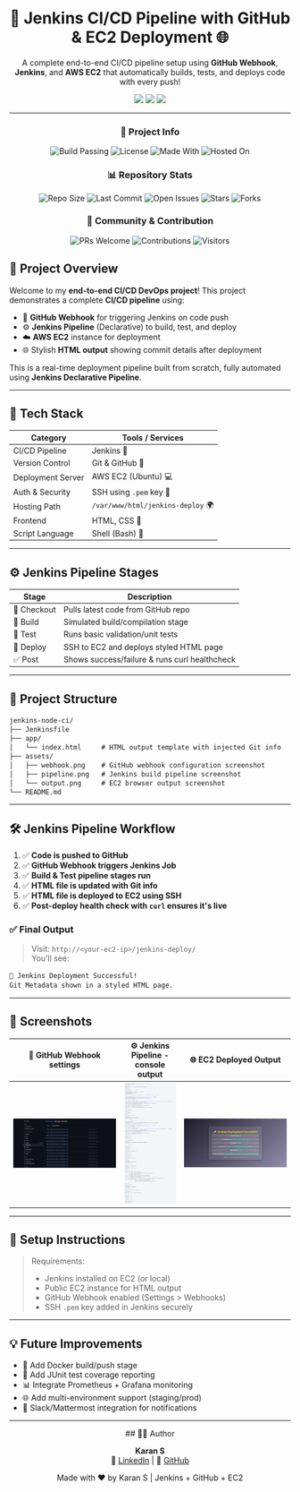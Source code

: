 <h1 align="center">🚀 Jenkins CI/CD Pipeline with GitHub & EC2 Deployment 🌐</h1>

<p align="center">
  A complete end-to-end CI/CD pipeline setup using <strong>GitHub Webhook</strong>, <strong>Jenkins</strong>, and <strong>AWS EC2</strong> that automatically builds, tests, and deploys code with every push!
</p>

<p align="center">
  <img src="https://img.shields.io/badge/Built%20With-Jenkins-blue?style=for-the-badge&logo=jenkins&logoColor=white"/>
  <img src="https://img.shields.io/badge/Powered%20By-AWS-orange?style=for-the-badge&logo=amazon-aws&logoColor=white"/>
  <img src="https://img.shields.io/badge/Hosted%20On-EC2-brightgreen?style=for-the-badge&logo=amazon-ec2&logoColor=white"/>
</p>

---
<!-- Build Status Badge from Jenkins -->
<!--![Jenkins Build](http://<JENKINS_URL>/buildStatus/icon?job=<JOB_NAME>&style=flat-square)-->
<div align="center">

### 🔨 Project Info
![Build Passing](https://img.shields.io/badge/build-passing-brightgreen?style=flat-square)
![License](https://img.shields.io/badge/license-MIT-blue?style=flat-square)
![Made With](https://img.shields.io/badge/Made%20With-Jenkins-blue?style=flat-square)
![Hosted On](https://img.shields.io/badge/Hosted%20On-AWS%20EC2-orange?style=flat-square)
<br/>

### 📊 Repository Stats
![Repo Size](https://img.shields.io/github/repo-size/KaranPrince/jenkins-node-ci?style=flat-square)
![Last Commit](https://img.shields.io/github/last-commit/KaranPrince/jenkins-node-ci?style=flat-square)
![Open Issues](https://img.shields.io/github/issues/KaranPrince/jenkins-node-ci?style=flat-square)
![Stars](https://img.shields.io/github/stars/KaranPrince/jenkins-node-ci?style=flat-square)
![Forks](https://img.shields.io/github/forks/KaranPrince/jenkins-node-ci?style=flat-square)
<br/>

### 💬 Community & Contribution
![PRs Welcome](https://img.shields.io/badge/PRs-welcome-brightgreen?style=flat-square)
![Contributions](https://img.shields.io/badge/contributions-welcome-blue?style=flat-square)
![Visitors](https://visitor-badge.laobi.icu/badge?page_id=KaranPrince.jenkins-node-ci)

</div>

## 🌟 Project Overview

Welcome to my **end-to-end CI/CD DevOps project**! This project demonstrates a complete **CI/CD pipeline** using:

- 🔁 **GitHub Webhook** for triggering Jenkins on code push
- ⚙️ **Jenkins Pipeline** (Declarative) to build, test, and deploy
- ☁️ **AWS EC2** instance for deployment
- 🌐 Stylish **HTML output** showing commit details after deployment

This is a real-time deployment pipeline built from scratch, fully automated using **Jenkins Declarative Pipeline**.

---

## 🧰 Tech Stack

| Category              | Tools / Services                          |
|----------------------|-------------------------------------------|
| CI/CD Pipeline       | Jenkins 🧰                                 |
| Version Control      | Git & GitHub 🐙                            |
| Deployment Server    | AWS EC2 (Ubuntu) 💻                        |
| Auth & Security      | SSH using `.pem` key 🔐                    |
| Hosting Path         | `/var/www/html/jenkins-deploy` 🌍         |
| Frontend             | HTML, CSS 🎨                               |
| Script Language      | Shell (Bash) 🐚                            |

---

## ⚙️ Jenkins Pipeline Stages

| Stage       | Description                                 |
|-------------|---------------------------------------------|
| 🔄 Checkout | Pulls latest code from GitHub repo          |
| 🔧 Build    | Simulated build/compilation stage           |
| 🧪 Test     | Runs basic validation/unit tests            |
| 🚀 Deploy   | SSH to EC2 and deploys styled HTML page     |
| ✅ Post     | Shows success/failure & runs curl healthcheck |

---

## 📂 Project Structure

```
jenkins-node-ci/
├── Jenkinsfile
├── app/
│   └── index.html     # HTML output template with injected Git info
├── assets/
│   ├── webhook.png    # GitHub webhook configuration screenshot
│   ├── pipeline.png   # Jenkins build pipeline screenshot
│   └── output.png     # EC2 browser output screenshot
└── README.md
```

---

## 🛠️ Jenkins Pipeline Workflow

1. ✅ **Code is pushed to GitHub**
2. ✅ **GitHub Webhook triggers Jenkins Job**
3. ✅ **Build & Test pipeline stages run**
4. ✅ **HTML file is updated with Git info**
5. ✅ **HTML file is deployed to EC2 using SSH**
6. ✅ **Post-deploy health check with `curl` ensures it's live**

### ✅ Final Output

> Visit: `http://<your-ec2-ip>/jenkins-deploy/`  
> You’ll see:
```html
🚀 Jenkins Deployment Successful!
Git Metadata shown in a styled HTML page.
```

---

## 📸 Screenshots

| 🔗 GitHub Webhook settings | ⚙️ Jenkins Pipeline - console output | 🌐 EC2 Deployed Output |
|-------------------------|--------------------|------------------------|
| ![](assets/github-webhook-settings.png) | ![](assets/jenkins-build-output.png) | ![](assets/deployment-success-page.png) |

---

## 📌 Setup Instructions

> Requirements:
> - Jenkins installed on EC2 (or local)
> - Public EC2 instance for HTML output
> - GitHub Webhook enabled (Settings > Webhooks)
> - SSH `.pem` key added in Jenkins securely

---

## 💡 Future Improvements

- 🐳 Add Docker build/push stage
- 🧪 Add JUnit test coverage reporting
- 📊 Integrate Prometheus + Grafana monitoring
- 🌐 Add multi-environment support (staging/prod)
- 📩 Slack/Mattermost integration for notifications

---

<center>## 🙋‍♂️ Author</center>

<p align="center">
  <strong>Karan S</strong><br>
  💼 <a href="https://linkedin.com/in/karan-devops" target="_blank">LinkedIn</a> |
  📁 <a href="https://github.com/KaranPrince" target="_blank">GitHub</a>
</p>
<center><p align="center">Made with ❤️ by Karan S | Jenkins + GitHub + EC2</p></center>
